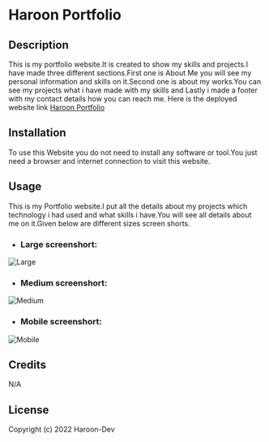 # Haroon Portfolio

## Description
This is my portfolio website.It is created to show my skills and projects.I have made three different sections.First one is About Me you will see my personal information and skills on it.Second one is about my works.You can see my projects what i have made with my skills and Lastly i made a footer with my contact details how you can reach me.
Here is the deployed website link [Haroon Portfolio](https://haroon-dev13.github.io/bootstrap-portfolio/)


## Installation
To use this Website you do not need to install any software or tool.You just need a browser and internet connection to visit this website.

## Usage
This is my Portfolio website.I put all the details about my projects which technology i had used and what skills i have.You will see all details about me on it.Given below are different sizes screen shorts.

* ### Large screenshort:
![Large](images/large-screen.png)

* ### Medium screenshort:
![Medium](images/medium-screen.png)

* ### Mobile screenshort:
![Mobile](images/mobile-screen.png)

## Credits
N/A

## License
Copyright (c) 2022 Haroon-Dev
